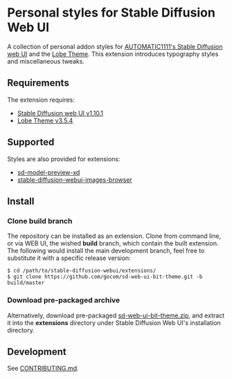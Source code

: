 Personal styles for Stable Diffusion Web UI
=====

A collection of personal addon styles for [AUTOMATIC1111's Stable Diffusion web UI](https://github.com/AUTOMATIC1111/stable-diffusion-webui)
and the [Lobe Theme](https://github.com/lobehub/sd-webui-lobe-theme). This extension introduces typography styles and
miscellaneous tweaks.

Requirements
-----

The extension requires:

* [Stable Diffusion web UI v1.10.1](https://github.com/AUTOMATIC1111/stable-diffusion-webui/releases/tag/v1.10.1)
* [Lobe Theme v3.5.4](https://github.com/lobehub/sd-webui-lobe-theme)

Supported
-----

Styles are also provided for extensions:

* [sd-model-preview-xd](https://github.com/CurtisDS/sd-model-preview-xd)
* [stable-diffusion-webui-images-browser](https://github.com/AlUlkesh/stable-diffusion-webui-images-browser)

Install
-----

### Clone build branch

The repository can be installed as an extension. Clone from command line, or via WEB UI, the wished **build** branch,
which contain the built extension. The following would install the main development branch, feel free to substitute it
with a specific release version:

```shell
$ cd /path/to/stable-diffusion-webui/extensions/
$ git clone https://github.com/gocom/sd-web-ui-bit-theme.git -b build/master
```

### Download pre-packaged archive

Alternatively, download pre-packaged [sd-web-ui-bit-theme.zip](https://github.com/gocom/sd-web-ui-bit-theme/releases/latest/download/sd-web-ui-bit-theme.zip),
and extract it into the **extensions** directory under Stable Diffusion Web UI's installation directory.

Development
-----

See [CONTRIBUTING.md](https://github.com/gocom/sd-web-ui-bit-theme/blob/master/CONTRIBUTING.md).
